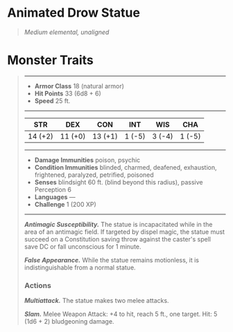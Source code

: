 # Animated Drow Statue
>*Medium elemental, unaligned*
# Monster Traits
>___
>- **Armor Class** 18 (natural armor)
>- **Hit Points** 33 (6d8 + 6)
>- **Speed** 25 ft.
>___
>|STR|DEX|CON|INT|WIS|CHA|
>|:---:|:---:|:---:|:---:|:---:|:---:|
>|14 (+2)|11 (+0)|13 (+1)|1 (-5)|3 (-4)|1 (-5)|
>___
>- **Damage Immunities** poison, psychic
>- **Condition Immunities** blinded, charmed, deafened, exhaustion, frightened, paralyzed, petrified, poisoned
>- **Senses** blindsight 60 ft. (blind beyond this radius), passive Perception 6
>- **Languages** —
>- **Challenge** 1 (200 XP)
>___
>***Antimagic Susceptibility.*** The statue is incapacitated while in the area of an antimagic field. If targeted by dispel magic, the statue must succeed on a Constitution saving throw against the caster's spell save DC or fall unconscious for 1 minute.  
>
>***False Appearance.*** While the statue remains motionless, it is indistinguishable from a normal statue.  
>
>### Actions
>***Multiattack.*** The statue makes two melee attacks.  
>
>***Slam.*** Melee Weapon Attack: +4 to hit, reach 5 ft., one target. Hit: 5 (1d6 + 2) bludgeoning damage.